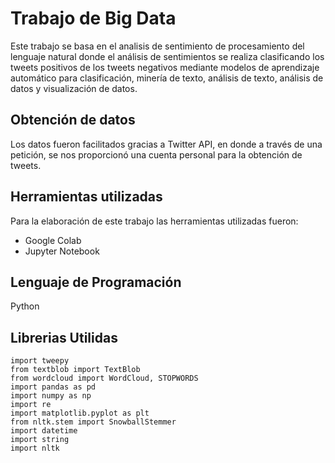 # Trabajo de Big Data
Este trabajo se basa en el analisis de sentimiento de procesamiento del lenguaje natural donde el análisis de sentimientos se realiza clasificando los tweets positivos de los tweets negativos mediante modelos de aprendizaje automático para clasificación, minería de texto, análisis de texto, análisis de datos y visualización de datos.

## Obtención de datos 
Los datos fueron facilitados gracias a Twitter API, en donde a través de una petición, se nos proporcionó una cuenta personal para la obtención de tweets. 

## Herramientas utilizadas
Para la elaboración de este trabajo las herramientas utilizadas fueron:
* Google Colab
* Jupyter Notebook

## Lenguaje de Programación
Python

## Librerias Utilidas
```
import tweepy
from textblob import TextBlob
from wordcloud import WordCloud, STOPWORDS
import pandas as pd
import numpy as np
import re
import matplotlib.pyplot as plt
from nltk.stem import SnowballStemmer
import datetime
import string
import nltk
```

